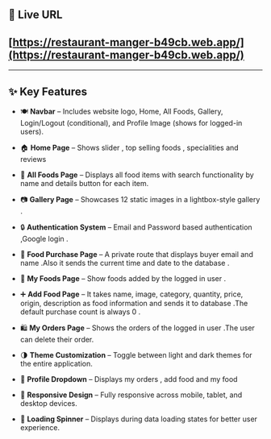 ## 🔗 Live URL

## [https://restaurant-manger-b49cb.web.app/](https://restaurant-manger-b49cb.web.app/)

---

## ✨ Key Features

- 🍽️ **Navbar** – Includes website logo, Home, All Foods, Gallery, Login/Logout (conditional), and Profile Image (shows for logged-in users).
- 🏠 **Home Page** – Shows slider , top selling foods , specialities and reviews
- 🍔 **All Foods Page** – Displays all food items with search functionality by name and details button for each item.
- 📷 **Gallery Page** – Showcases 12 static images in a lightbox-style gallery .
- 🔒 **Authentication System** – Email and Password based authentication ,Google login .
- 🛒 **Food Purchase Page** – A private route that displays buyer email and name .Also it sends the current time and date to the database .
- 📝 **My Foods Page** – Show foods added by the logged in user .
- ➕ **Add Food Page** – It takes name, image, category, quantity, price, origin, description as food information and sends it to database .The default purchase count is always 0 .
- 🛍️ **My Orders Page** – Shows the orders of the logged in user .The user can delete their order.

- 🌗 **Theme Customization** – Toggle between light and dark themes for the entire application.
- 👤 **Profile Dropdown** – Displays my orders , add food and my food
- 📱 **Responsive Design** – Fully responsive across mobile, tablet, and desktop devices.
- 🔄 **Loading Spinner** – Displays during data loading states for better user experience.
